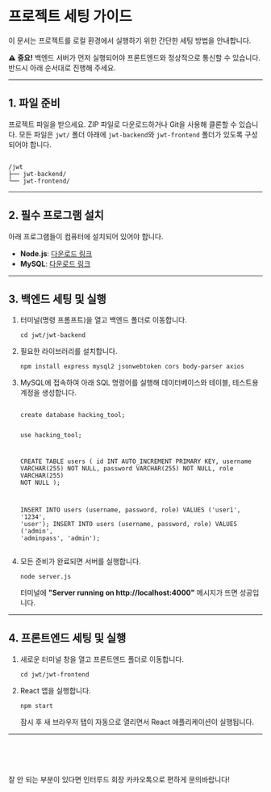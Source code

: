 <h1>프로젝트 세팅 가이드</h1>
<p>이 문서는 프로젝트를 로컬 환경에서 실행하기 위한 간단한 세팅 방법을 안내합니다.</p>

<p><strong>⚠️ 중요!</strong> 백엔드 서버가 먼저 실행되어야 프론트엔드와 정상적으로 통신할 수 있습니다. 반드시 아래 순서대로 진행해 주세요.</p>

<hr>

<h2>1. 파일 준비</h2>
<p>
    프로젝트 파일을 받으세요. ZIP 파일로 다운로드하거나 Git을 사용해 클론할 수 있습니다.
    모든 파일은 <code>jwt/</code> 폴더 아래에 <code>jwt-backend</code>와 <code>jwt-frontend</code> 폴더가 있도록 구성되어야 합니다.
</p>
<pre><code>
/jwt
├── jwt-backend/
└── jwt-frontend/
</code></pre>

<hr>

<h2>2. 필수 프로그램 설치</h2>
<p>
    아래 프로그램들이 컴퓨터에 설치되어 있어야 합니다.
    <ul>
        <li><strong>Node.js</strong>: <a href="https://nodejs.org/" target="_blank">다운로드 링크</a></li>
        <li><strong>MySQL</strong>: <a href="https://www.mysql.com/" target="_blank">다운로드 링크</a></li>
    </ul>
</p>

<hr>

<h2>3. 백엔드 세팅 및 실행</h2>
<ol>
    <li>터미널(명령 프롬프트)을 열고 백엔드 폴더로 이동합니다.
    <pre><code>cd jwt/jwt-backend</code></pre>
    </li>
    <li>필요한 라이브러리를 설치합니다.
    <pre><code>npm install express mysql2 jsonwebtoken cors body-parser axios</code></pre>
    </li>
    <li>MySQL에 접속하여 아래 SQL 명령어를 실행해 데이터베이스와 테이블, 테스트용 계정을 생성합니다.
    <pre><code>
create database hacking_tool;

use hacking_tool;

CREATE TABLE users (
    id INT AUTO_INCREMENT PRIMARY KEY,
    username VARCHAR(255) NOT NULL,
    password VARCHAR(255) NOT NULL,
    role VARCHAR(255) NOT NULL
);

INSERT INTO users (username, password, role) VALUES ('user1', '1234', 'user');
INSERT INTO users (username, password, role) VALUES ('admin', 'adminpass', 'admin');
    </code></pre>
    </li>
    <li>모든 준비가 완료되면 서버를 실행합니다.
    <pre><code>node server.js</code></pre>
    <p>터미널에 <strong>"Server running on http://localhost:4000"</strong> 메시지가 뜨면 성공입니다.</p>
    </li>
</ol>

<hr>

<h2>4. 프론트엔드 세팅 및 실행</h2>
<ol>
    <li>새로운 터미널 창을 열고 프론트엔드 폴더로 이동합니다.
    <pre><code>cd jwt/jwt-frontend</code></pre>
    </li>
    <li>React 앱을 실행합니다.
    <pre><code>npm start</code></pre>
    <p>잠시 후 새 브라우저 탭이 자동으로 열리면서 React 애플리케이션이 실행됩니다.</p>
    </li>
</ol>
<hr><br><br><br>

잘 안 되는 부분이 있다면 인터루드 회장 카카오톡으로 편하게 문의바랍니다!

